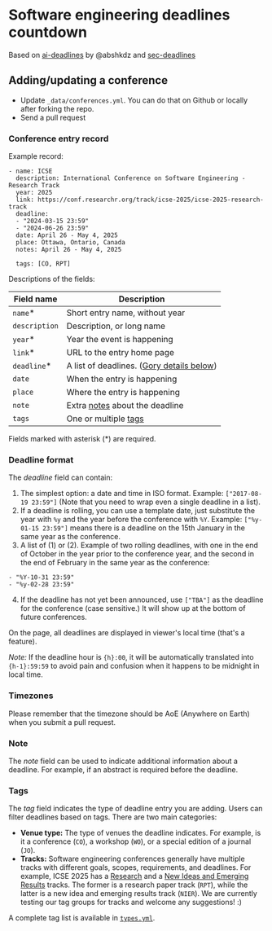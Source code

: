 # Software engineering deadlines countdown

Based on [ai-deadlines](https://aideadlin.es) by @abshkdz
and [sec-deadlines](https://sec-deadlines.github.io)

## Adding/updating a conference

<!-- * Read the data format description below. **Note that the timezone format sign is inverted** (e.g., UTC+7 is written as `Etc/GMT-7`). It's [not a bug][0]. I hate this format too. I'd be happy to move to a different timezone JavaScript library that uses a friendlier format, but I don't have time for that. -->
* Update `_data/conferences.yml`. You can do that on Github or locally after forking the repo.
* Send a pull request

### Conference entry record

Example record:

```
- name: ICSE
  description: International Conference on Software Engineering - Research Track
  year: 2025
  link: https://conf.researchr.org/track/icse-2025/icse-2025-research-track
  deadline: 
  - "2024-03-15 23:59"
  - "2024-06-26 23:59"
  date: April 26 - May 4, 2025
  place: Ottawa, Ontario, Canada
  notes: April 26 - May 4, 2025

  tags: [CO, RPT]
```

Descriptions of the fields:

| Field name    | Description                                                             |
|---------------|-------------------------------------------------------------------------|
| `name`\*      | Short entry name, without year                 |
| `description` | Description, or long name                      |
| `year`\*      | Year the event is happening                    |
| `link`\*      | URL to the entry home page                     |
| `deadline`\*  | A list of deadlines. ([Gory details below][8]) |
| `date`        | When the entry is happening                    |
| `place`       | Where the entry is happening                   |
| `note`        | Extra [notes][7] about the deadline            |
| `tags`        | One or multiple [tags][3]                      |


Fields marked with asterisk (\*) are required.


### Deadline format

The *deadline* field can contain:

1. The simplest option: a date and time in ISO format. Example: `["2017-08-19 23:59"]` (Note that you need to wrap even a single deadline in a list).
2. If a deadline is rolling, you can use a template date, just substitute the
   year with `%y` and the year before the conference with `%Y`. Example:
   `["%y-01-15 23:59"]` means there is a deadline on the 15th January in the
   same year as the conference.
3. A list of (1) or (2). Example of two rolling deadlines, with one in the end
   of October in the year prior to the conference year, and the second in the
   end of February in the same year as the conference:
  ```
  - "%Y-10-31 23:59"
  - "%y-02-28 23:59"
  ```
4. If the deadline has not yet been announced, use `["TBA"]` as the deadline for the conference (case sensitive.) It will show up at the bottom of future conferences.

On the page, all deadlines are displayed in viewer's local time (that's a feature).

*Note:* If the deadline hour is `{h}:00`, it will be automatically translated into `{h-1}:59:59` to avoid pain and confusion when it happens to be midnight in local time.


### Timezones

Please remember that the timezone should be AoE (Anywhere on Earth) when you submit a pull request.

<!-- The timezone is specified in [tz format][1]. Unlike abbreviations (e.g. EST), these are un-ambiguous. Here are tz codes for some common timezones:

| Common name                   | tz                                                                 |
|-------------------------------|--------------------------------------------------------------------|
| UTC                           | `Etc/UTC`                                                          |
| America Pacific Time          | `America/Los_Angeles`                                              |
| Pacific Standard Time (UTC-8) | `Etc/GMT+8` (Yes, the sign is inverted for some weird reason)      |
| America Eastern Time          | `America/New_York`                                                 |
| Eastern Standard Time (UTC-5) | `Etc/GMT+5`                                                        |
| American Samoa Time (UTC-11)  | `Pacific/Samoa` or `Etc/GMT+11`. This timezone does not use DST.   |
| Aleutian Islands              | `America/Adak`                                                     | -->

### Note

The *note* field can be used to indicate additional information about a deadline. For example, if an abstract is required before the deadline.

### Tags

The *tag* field indicates the type of deadline entry you are adding. Users can filter deadlines based on tags. There are two main categories:

- **Venue type:** The type of venues the deadline indicates. For example, is it a conference (`CO`), a workshop (`WO`), or a special edition of a journal (`JO`).
- **Tracks:** Software engineering conferences generally have multiple tracks with different goals, scopes, requirements, and deadlines. For example, ICSE 2025 has a [Research][5] and a [New Ideas and Emerging Results][6] tracks. The former is a research paper track (`RPT`), while the latter is a new idea and emerging results track (`NIER`). We are currently testing our tag groups for tracks and welcome any suggestions! :)

A complete tag list is available in [`types.yml`][4].

[0]: https://momentjs.com/timezone/docs/#/zone-object/offset/
[1]: https://en.wikipedia.org/wiki/List_of_tz_database_time_zones
[2]: https://www.timeanddate.com/time/zones/aoe
[3]: #tags
[4]: _data/types.yml
[5]: https://conf.researchr.org/track/icse-2025/icse-2025-research-track
[6]: https://conf.researchr.org/track/icse-2025/icse-2025-nier
[7]: #note
[8]: #deadline-format

